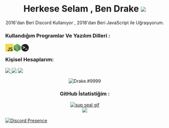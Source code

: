 <h1 align="center">Herkese Selam , Ben Drake <img src="https://media.giphy.com/media/hvRJCLFzcasrR4ia7z/giphy.gif" width="30px"></h1> <p align="center">
<p align="center">
2016'dan Beri Discord Kullanıyor , 2018'dan Beri JavaScript ile Uğraşıyorum. <br>
</p>

### Kullandığım Programlar Ve Yazılım Dilleri :

<img align="left" src="https://raw.githubusercontent.com/github/explore/80688e429a7d4ef2fca1e82350fe8e3517d3494d/topics/javascript/javascript.png" width="25" height="25" />
<img align="left" src="https://raw.githubusercontent.com/github/explore/80688e429a7d4ef2fca1e82350fe8e3517d3494d/topics/nodejs/nodejs.png" width="25" height="25" />
<img align="left"  src="https://raw.githubusercontent.com/github/explore/80688e429a7d4ef2fca1e82350fe8e3517d3494d/topics/terminal/terminal.png" width="25" height="25" />
<br />
<h3>Kişisel Hesaplarım:</h3>
<p align="left">
<a href="https://discord.com/users/778148019970506787" target"blank_"><img src="https://img.shields.io/badge/discord%20-111111.svg?&style=for-the-badge&logo=discord&logoColor=white">
<a href="https://github.com/drakeexqw" target"blank_"><img src="https://img.shields.io/badge/GitHub%20-111111.svg?&style=for-the-badge&logo=github&logoColor=white"></a>
<a href="https://steamcommunity.com/profiles/76561199232865510" target"blank_"><img src="https://img.shields.io/badge/steam%20-111111.svg?&style=for-the-badge&logo=steam&logoColor=white"></a>
</p>
<p align="center"> <img src="https://komarev.com/ghpvc/?username=drakeexqw" alt="Drake.#9999" /> </p>

<h3 align="center">GitHub İstatistiğim :</h3>
<p align="center">
<a href="https://github.com/drakeexqw" target="_blank"><img alt="sup seal gif" src="https://github-readme-stats.vercel.app/api?username=drakeexqw&theme=dark&show_icons=true&count_private=true&hide_border=true" /></a><br>
<a href="https://github.com/drakeexqw" target="_blank"><img src="https://github-readme-stats.vercel.app/api/top-langs/?username=drakeexqw&theme=dark&count_private=true&show_icons=true&hide_border=true"/></a>
</p>

[![Discord Presence](https://lanyard.cnrad.dev/api/778148019970506787)](https://discord.com/users/778148019970506787)
